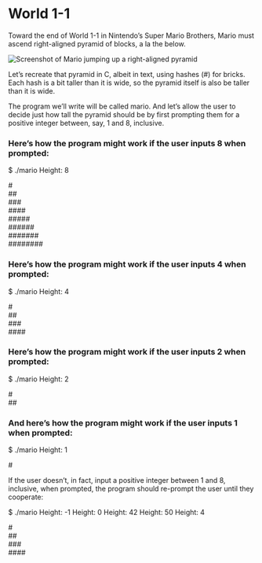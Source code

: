 # World 1-1
Toward the end of World 1-1 in Nintendo’s Super Mario Brothers, Mario must ascend right-aligned pyramid of blocks, a la the below.

![Screenshot of Mario jumping up a right-aligned pyramid](https://cs50.harvard.edu/x/2020/psets/1/mario/less/pyramid.png)

Let’s recreate that pyramid in C, albeit in text, using hashes (#) for bricks. Each hash is a bit taller than it is wide, so the pyramid itself is also be taller than it is wide.

The program we’ll write will be called mario. And let’s allow the user to decide just how tall the pyramid should be by first prompting them for a positive integer between, say, 1 and 8, inclusive.

### Here’s how the program might work if the user inputs 8 when prompted:

$ ./mario
Height: 8

#</br>
##</br>
###</br>
####</br>
   #####</br>
  ######</br>
 #######</br>
########</br>

### Here’s how the program might work if the user inputs 4 when prompted:

$ ./mario
Height: 4

   #</br>
  ##</br>
 ###</br>
####</br>

### Here’s how the program might work if the user inputs 2 when prompted:

$ ./mario
Height: 2

 #</br>
##</br>

### And here’s how the program might work if the user inputs 1 when prompted:

$ ./mario
Height: 1

#</br>

If the user doesn’t, in fact, input a positive integer between 1 and 8, inclusive, when prompted, the program should re-prompt the user until they cooperate:

$ ./mario
Height: -1
Height: 0
Height: 42
Height: 50
Height: 4

   #</br>
  ##</br>
 ###</br>
####</br>
